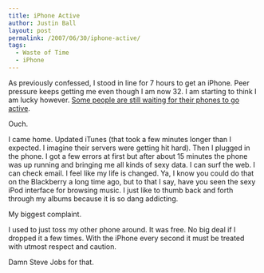```yaml
---
title: iPhone Active
author: Justin Ball
layout: post
permalink: /2007/06/30/iphone-active/
tags:
  - Waste of Time
  - iPhone
---
```


As previously confessed, I stood in line for 7 hours to get an iPhone. Peer pressure keeps getting me even though I am now 32. I am starting to think I am lucky however. [Some people are still waiting for their phones to go active][1].

 [1]: http://news.com.com/8301-10784_3-9738300-7.html

Ouch.

I came home. Updated iTunes (that took a few minutes longer than I expected. I imagine their servers were getting hit hard). Then I plugged in the phone. I got a few errors at first but after about 15 minutes the phone was up running and bringing me all kinds of sexy data. I can surf the web. I can check email. I feel like my life is changed. Ya, I know you could do that on the Blackberry a long time ago, but to that I say, have you seen the sexy iPod interface for browsing music. I just like to thumb back and forth through my albums because it is so dang addicting.

My biggest complaint.

I used to just toss my other phone around. It was free. No big deal if I dropped it a few times. With the iPhone every second it must be treated with utmost respect and caution.

Damn Steve Jobs for that.